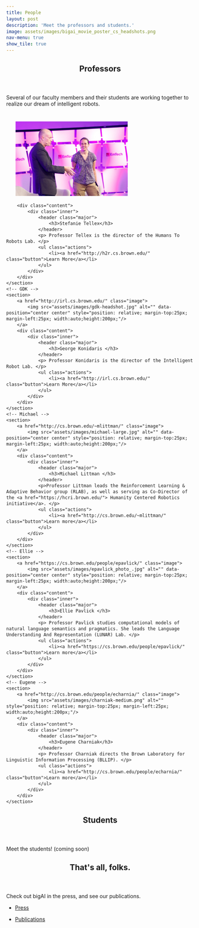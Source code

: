 ```yaml
---
title: People
layout: post
description: 'Meet the professors and students.'
image: assets/images/bigai_movie_poster_cs_headshots.png
nav-menu: true
show_tile: true
---
```


<!-- position:relative;top:20px;left:20px; -->

<!-- Main -->
<div id="main">

<!-- One -->
<section id="one">
	<div class="inner">
		<header class="major">
			<h2>Professors</h2>
		</header>
		<p>Several of our faculty members and their students are working together to realize our dream of intelligent robots.</p>
	</div>
</section>


<section id="two" class="spotlights">
	<!-- Stefanie -->
	<section>
		<a href="http://h2r.cs.brown.edu/" class="image">
			<img src="assets/images/stefie-smile-onstage.jpg" alt="" style="position: relative; margin-top:25px; margin-left:25px; width:auto;height:200px;"/>
		</a>

		<div class="content">
			<div class="inner">
				<header class="major">
					<h3>Stefanie Tellex</h3>
				</header>
				<p> Professor Tellex is the director of the Humans To Robots Lab. </p>
				<ul class="actions">
					<li><a href="http://h2r.cs.brown.edu/" class="button">Learn More</a></li>
				</ul>
			</div>
		</div>
	</section>
	<!-- GDK -->
	<section>
		<a href="http://irl.cs.brown.edu/" class="image">
			<img src="assets/images/gdk-headshot.jpg" alt="" data-position="center center" style="position: relative; margin-top:25px; margin-left:25px; width:auto;height:200px;"/>
		</a>
		<div class="content">
			<div class="inner">
				<header class="major">
					<h3>George Konidaris </h3>
				</header>
				<p> Professor Konidaris is the director of the Intelligent Robot Lab. </p>
				<ul class="actions">
					<li><a href="http://irl.cs.brown.edu/" class="button">Learn More</a></li>
				</ul>
			</div>
		</div>
	</section>
	<!-- Michael -->
	<section>
		<a href="http://cs.brown.edu/~mlittman/" class="image">
			<img src="assets/images/michael-large.jpg" alt="" data-position="center center" style="position: relative; margin-top:25px; margin-left:25px; width:auto;height:200px;"/>
		</a>
		<div class="content">
			<div class="inner">
				<header class="major">
					<h3>Michael Littman </h3>
				</header>
				<p>Professor Littman leads the Reinforcement Learning & Adaptive Behavior group (RLAB), as well as serving as Co-Director of the <a href="https://hcri.brown.edu/"> Humanity Centered Robotics initiative</a>. </p>
				<ul class="actions">
					<li><a href="http://cs.brown.edu/~mlittman/" class="button">Learn more</a></li>
				</ul>
			</div>
		</div>
	</section>
	<!-- Ellie -->
	<section>
		<a href="https://cs.brown.edu/people/epavlick/" class="image">
			<img src="assets/images/epavlick_photo_.jpg" alt="" data-position="center center" style="position: relative; margin-top:25px; margin-left:25px; width:auto;height:200px;"/>
		</a>
		<div class="content">
			<div class="inner">
				<header class="major">
					<h3>Ellie Pavlick </h3>
				</header>
				<p> Professor Pavlick studies computational models of natural language semantics and pragmatics. She leads the Language Understanding And Representation (LUNAR) Lab. </p>
				<ul class="actions">
					<li><a href="https://cs.brown.edu/people/epavlick/" class="button">Learn more</a></li>
				</ul>
			</div>
		</div>
	</section>
	<!-- Eugene -->
	<section>
		<a href="http://cs.brown.edu/people/echarnia/" class="image">
			<img src="assets/images/charniak-medium.png" alt=""  style="position: relative; margin-top:25px; margin-left:25px; width:auto;height:200px;"/>
		</a>
		<div class="content">
			<div class="inner">
				<header class="major">
					<h3>Eugene Charniak</h3>
				</header>
				<p> Professor Charniak directs the Brown Laboratory for Linguistic Information Processing (BLLIP). </p>
				<ul class="actions">
					<li><a href="http://cs.brown.edu/people/echarnia/" class="button">Learn more</a></li>
				</ul>
			</div>
		</div>
	</section>
</section>

<!-- STUDENTS -->
<section id="one">
	<div class="inner">
		<header class="major">
			<h2>Students</h2>
		</header>
		<p>Meet the students! (coming soon)</p>
	</div>
</section>


<!-- Three -->
<section id="three">
	<div class="inner">
		<header class="major">
			<h2>That's all, folks. </h2>
		</header>
		<p> Check out bigAI in the press, and see our publications.
		 </p>
		<ul class="actions">
			<li><a href="press.html" class="button next">Press</a></li>
		</ul>
		<ul class="actions">
			<li><a href="pubs.html" class="button next">Publications</a></li>
		</ul>
	</div>
</section>
